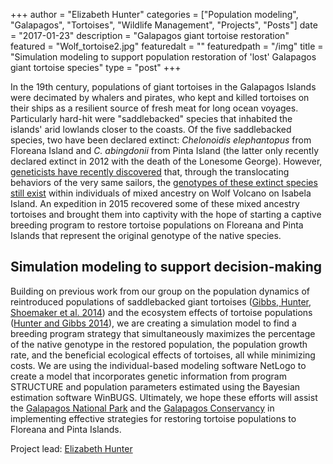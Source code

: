 +++
author = "Elizabeth Hunter"
categories = ["Population modeling", "Galapagos", "Tortoises", "Wildlife Management", "Projects", "Posts"]
date = "2017-01-23"
description = "Galapagos giant tortoise restoration"
featured = "Wolf_tortoise2.jpg"
featuredalt = ""
featuredpath = "/img"
title = "Simulation modeling to support population restoration of 'lost' Galapagos giant tortoise species"
type = "post"
+++

In the 19th century, populations of giant tortoises in the Galapagos Islands were decimated by whalers and pirates, who kept and killed tortoises on their ships as a resilient source of fresh meat for long ocean voyages. Particularly hard-hit were "saddlebacked" species that inhabited the islands' arid lowlands closer to the coasts.  Of the five saddlebacked species, two have been declared extinct: *Chelonoidis elephantopus* from Floreana Island and *C. abingdonii* from Pinta Island (the latter only recently declared extinct in 2012 with the death of the Lonesome George).  However, [geneticists have recently discovered](http://www.sciencedirect.com/science/article/pii/S0960982211013765) that, through the translocating behaviors of the very same sailors, the [genotypes of these extinct species still exist](http://www.sciencedirect.com/science/article/pii/S000632071200434X) within individuals of mixed ancestry on Wolf Volcano on Isabela Island.  An expedition in 2015 recovered some of these mixed ancestry tortoises and brought them into captivity with the hope of starting a captive breeding program to restore tortoise populations on Floreana and Pinta Islands that represent the original genotype of the native species.

## Simulation modeling to support decision-making

Building on previous work from our group on the population dynamics of reintroduced populations of saddlebacked giant tortoises ([Gibbs, Hunter, Shoemaker et al. 2014](http://journals.plos.org/plosone/article?id=10.1371/journal.pone.0110742)) and the ecosystem effects of tortoise populations ([Hunter and Gibbs 2014](http://onlinelibrary.wiley.com/doi/10.1111/rec.12055/full)), we are creating a simulation model to find a breeding program strategy that simultaneously maximizes the percentage of the native genotype in the restored population, the population growth rate, and the beneficial ecological effects of tortoises, all while minimizing costs.  We are using the individual-based modeling software NetLogo to create a model that incorporates genetic information from program STRUCTURE and population parameters estimated using the Bayesian estimation software WinBUGS.  Ultimately, we hope these efforts will assist the [Galapagos National Park](http://www.galapagos.gob.ec/) and the [Galapagos Conservancy](http://www.galapagos.org/conservation/conservation/project-areas/ecosystem-restoration/tortoise-restoration/) in implementing effective strategies for restoring tortoise populations to Floreana and Pinta Islands.

Project lead: [Elizabeth Hunter](http://elizabethhunter.weebly.com/)
